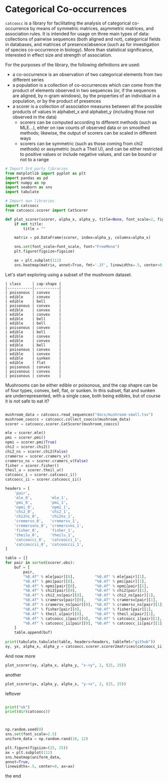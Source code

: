 # Categorical Co-occurrences

`catcoocc` is a library for facilitating the analysis of categorical
co-occurrence by means of symmetric matrices, asymmetric matrices, and
association rules. It is intended for usage on three main types of data:
collections of pairwise sequences (both aligned and not), categorical
fields in databases, and matrices of presence/absence (such as for
investigation of species co-occurrence in biology).
More than statistical significance, interested in effect size and strength
of association.

For the purposes of the library, the following definitions are used:

  - a co-occurrence is an observation of two categorical elements from
    two different series
  - a population is a collection of co-occurrences which can come from
    the product of elements observed in two sequences (or, if the sequences
    are aligned, by n-gram windows), by the properties of an individual
    in a population, or by the product of presences
  - a scorer is a collection of association measures between all the
    possible products of values in alphabet_x and alphabet_y (including
    those not observed in the data)
    - scorers can be computed according to different methods (such as MLE...),
      either on raw counts of observed data or on smoothed methods; likewise,
      the output of scorers can be scaled in different ways
    - scorers can be symmetric (such as those coming from chi2 methods)
      or assymetric (such a Theil U), and can be either restricted to
      positive values or include negative values, and can be bound or not
      to a range  


```python
# Import 3rd party libraries
from matplotlib import pyplot as plt
import pandas as pd
import numpy as np
import seaborn as sns
import tabulate

# Import own libraries
import catcoocc
from catcoocc.scorer import CatScorer

def plot_scorer(scorer, alpha_x, alpha_y, title=None, font_scale=2, figsize=(25, 25)):
    if not title:
        title = ""

    matrix = pd.DataFrame(scorer, index=alpha_y, columns=alpha_x)

    sns.set(font_scale=font_scale, font="FreeMono")
    plt.figure(figsize=figsize)

    ax = plt.subplot(111)
    sns.heatmap(matrix, annot=True, fmt='.2f', linewidths=.5, center=0, ax=ax).set_title(title, fontsize=font_scale*figsize[0])

```

Let's start exploring using a subset of the mushroom dataset.

    | class     | cap-shape |
    |-----------|-----------|
    | poisonous | convex    |
    | edible    | convex    |
    | edible    | bell      |
    | poisonous | convex    |
    | edible    | convex    |
    | edible    | convex    |
    | edible    | bell      |
    | edible    | bell      |
    | poisonous | convex    |
    | edible    | bell      |
    | edible    | convex    |
    | edible    | convex    |
    | edible    | bell      |
    | poisonous | convex    |
    | edible    | convex    |
    | edible    | sunken    |
    | edible    | flat      |
    | poisonous | convex    |
    | poisonous | convex    |
    | poisonous | convex    |

Mushrooms can be either edible or poisonous, and the cap shapre can be of
four types, convex, bell, flat, or sunken. In this subset, flat and sunken
are underrepresented, with a single case, both being edibles, but of course
it is not safe to eat it?

```python

mushroom_data = catcoocc.read_sequences("docs/mushroom-small.tsv")
mushroom_cooccs = catcoocc.collect_cooccs(mushroom_data)
scorer = catcoocc.scorer.CatScorer(mushroom_cooccs)

mle = scorer.mle()
pmi = scorer.pmi()
npmi = scorer.pmi(True)
chi2 = scorer.chi2()
chi2_ns = scorer.chi2(False)
cramersv = scorer.cramers_v()
cramersv_ns = scorer.cramers_v(False)
fisher = scorer.fisher()
theil_u = scorer.theil_u()
catcoocc_i = scorer.catcoocc_i()
catcoocc_ii = scorer.catcoocc_ii()

headers = [
    'pair',
    'mle_0',        'mle_1', 
    'pmi_0',        'pmi_1', 
    'npmi_0',       'npmi_1', 
    'chi2_0',       'chi2_1', 
    'chi2ns_0',     'chi2ns_1', 
    'cremersv_0',   'cremersv_1', 
    'cremersvns_0', 'cremersvns_1', 
    'fisher_0',     'fisher_1', 
    'theilu_0',     'theilu_1', 
    'catcoocci_0',  'catcoocci_1', 
    'catcooccii_0', 'catcooccii_1', 
]

table = []
for pair in sorted(scorer.obs):
    buf = [
        pair,
        "%0.4f" % mle[pair][0],         "%0.4f" % mle[pair][1],
        "%0.4f" % pmi[pair][0],         "%0.4f" % pmi[pair][1],
        "%0.4f" % npmi[pair][0],        "%0.4f" % npmi[pair][1],
        "%0.4f" % chi2[pair][0],        "%0.4f" % chi2[pair][1],
        "%0.4f" % chi2_ns[pair][0],     "%0.4f" % chi2_ns[pair][1],
        "%0.4f" % cramersv[pair][0],    "%0.4f" % cramersv[pair][1],
        "%0.4f" % cramersv_ns[pair][0], "%0.4f" % cramersv_ns[pair][1],
        "%0.4f" % fisher[pair][0],      "%0.4f" % fisher[pair][1],
        "%0.4f" % theil_u[pair][0],     "%0.4f" % theil_u[pair][1],
        "%0.4f" % catcoocc_i[pair][0],  "%0.4f" % catcoocc_i[pair][1],
        "%0.4f" % catcoocc_ii[pair][0], "%0.4f" % catcoocc_ii[pair][1],
    ]
    table.append(buf)
    
print(tabulate.tabulate(table, headers=headers, tablefmt="github"))
xy, yx, alpha_x, alpha_y = catcoocc.scorer.scorer2matrices(catcoocc_ii)
```

And now more


```python
plot_scorer(xy, alpha_x, alpha_y, "x->y", 2, (25, 25))
```

another


```python
plot_scorer(yx, alpha_y, alpha_x, "y->x", 2, (25, 25))
```


leftover


```python

print("ok")
print(dir(catcoocc))



np.random.seed(0)
sns.set(font_scale=2.5)
uniform_data = np.random.rand(10, 12)

plt.figure(figsize=(25, 25))
ax = plt.subplot(111)
sns.heatmap(uniform_data,
annot=True,
linewidths=.5, center=0, ax=ax)
```

the end
